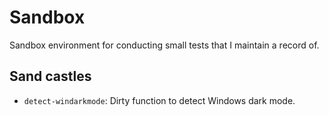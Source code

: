 # Sandbox

Sandbox environment for conducting small tests that I maintain a record of.

## Sand castles

- `detect-windarkmode`: Dirty function to detect Windows dark mode.
